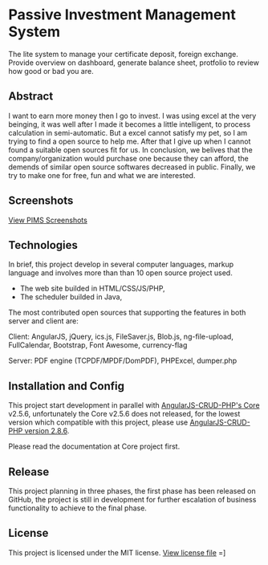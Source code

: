 # Passive Investment Management System
The lite system to manage your certificate deposit, foreign exchange. Provide overview on dashboard, generate balance sheet, protfolio to review how good or bad you are.

## Abstract
I want to earn more money then I go to invest. I was using excel at the very beinging, it was well after I made it becomes a little intelligent, to process calculation in semi-automatic. But a excel cannot satisfy my pet, so I am trying to find a open source to help me. After that I give up when I cannot found a suitable open sources fit for us. In conclusion, we belives that the company/organization would purchase one because they can afford, the demends of similar open source softwares decreased in public. Finally, we try to make one for free, fun and what we are interested.

## Screenshots
[View PIMS Screenshots](https://1drv.ms/u/s!AuKYJxNRuye9g_kvEXLYqC-3dBbT8g?e=85UPxQ)

## Technologies
In brief, this project develop in several computer languages, markup language and involves more than than 10 open source project used.
- The web site builded in HTML/CSS/JS/PHP,
- The scheduler builded in Java,

The most contributed open sources that supporting the features in both server and client are:

Client: AngularJS, jQuery, ics.js, FileSaver.js, Blob.js, ng-file-upload, FullCalendar, Bootstrap, Font Awesome, currency-flag

Server: PDF engine (TCPDF/MPDF/DomPDF), PHPExcel, dumper.php

## Installation and Config
This project start development in parallel with [AngularJS-CRUD-PHP's Core](https://github.com/keithbox/AngularJS-CRUD-PHP) v2.5.6, unfortunately the Core v2.5.6 does not released, for the lowest version which compatible with this project, please use [AngularJS-CRUD-PHP version 2.8.6](https://github.com/keithbox/AngularJS-CRUD-PHP/releases/tag/2.8.6).

Please read the documentation at Core project first.

## Release
This project planning in three phases, the first phase has been released on GitHub, the project is still in development for further escalation of business functionality to achieve to the final phase.

## License
This project is licensed under the MIT license. [View license file](https://github.com/keithbox/Passive-Investment-Management-System/blob/master/LICENSE)
=]
